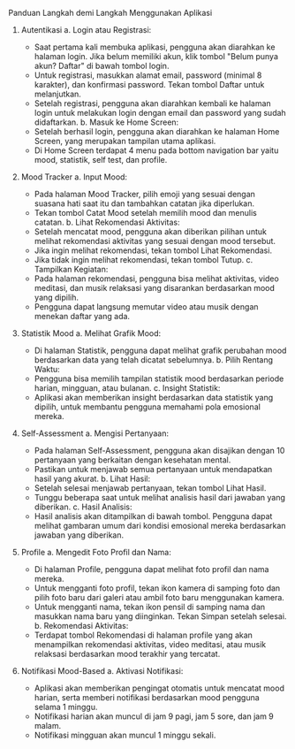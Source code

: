 Panduan Langkah demi Langkah Menggunakan Aplikasi
1. Autentikasi
    a. Login atau Registrasi:
     - Saat pertama kali membuka aplikasi, pengguna akan diarahkan ke halaman login. Jika belum memiliki akun, klik tombol "Belum punya akun? Daftar" di bawah tombol login.
     - Untuk registrasi, masukkan alamat email, password (minimal 8 karakter), dan konfirmasi password. Tekan tombol Daftar untuk melanjutkan.
     - Setelah registrasi, pengguna akan diarahkan kembali ke halaman login untuk melakukan login dengan email dan password yang sudah didaftarkan.
    b. Masuk ke Home Screen:
     - Setelah berhasil login, pengguna akan diarahkan ke halaman Home Screen, yang merupakan tampilan utama aplikasi.
     - Di Home Screen terdapat 4 menu pada bottom navigation bar yaitu mood, statistik, self test, dan profile.

2. Mood Tracker
    a. Input Mood:
     - Pada halaman Mood Tracker, pilih emoji yang sesuai dengan suasana hati saat itu dan tambahkan catatan jika diperlukan.
     - Tekan tombol Catat Mood setelah memilih mood dan menulis catatan.
    b. Lihat Rekomendasi Aktivitas:
     - Setelah mencatat mood, pengguna akan diberikan pilihan untuk melihat rekomendasi aktivitas yang sesuai dengan mood tersebut.
     - Jika ingin melihat rekomendasi, tekan tombol Lihat Rekomendasi.
     - Jika tidak ingin melihat rekomendasi, tekan tombol Tutup.
    c. Tampilkan Kegiatan:
     - Pada halaman rekomendasi, pengguna bisa melihat aktivitas, video meditasi, dan musik relaksasi yang disarankan berdasarkan mood yang dipilih.
     - Pengguna dapat langsung memutar video atau musik dengan menekan daftar yang ada.
       
3. Statistik Mood
    a. Melihat Grafik Mood:
     - Di halaman Statistik, pengguna dapat melihat grafik perubahan mood berdasarkan data yang telah dicatat sebelumnya.
    b. Pilih Rentang Waktu:
     - Pengguna bisa memilih tampilan statistik mood berdasarkan periode harian, mingguan, atau bulanan.
    c. Insight Statistik:
     - Aplikasi akan memberikan insight berdasarkan data statistik yang dipilih, untuk membantu pengguna memahami pola emosional mereka.

4. Self-Assessment
    a. Mengisi Pertanyaan:
     - Pada halaman Self-Assessment, pengguna akan disajikan dengan 10 pertanyaan yang berkaitan dengan kesehatan mental.
     - Pastikan untuk menjawab semua pertanyaan untuk mendapatkan hasil yang akurat.
    b. Lihat Hasil:
     - Setelah selesai menjawab pertanyaan, tekan tombol Lihat Hasil.
     - Tunggu beberapa saat untuk melihat analisis hasil dari jawaban yang diberikan.
    c. Hasil Analisis:
     - Hasil analisis akan ditampilkan di bawah tombol. Pengguna dapat melihat gambaran umum dari kondisi emosional mereka berdasarkan jawaban yang diberikan.
       
5. Profile
    a. Mengedit Foto Profil dan Nama:
     - Di halaman Profile, pengguna dapat melihat foto profil dan nama mereka.
     - Untuk mengganti foto profil, tekan ikon kamera di samping foto dan pilih foto baru dari galeri atau ambil foto baru menggunakan kamera.
     - Untuk mengganti nama, tekan ikon pensil di samping nama dan masukkan nama baru yang diinginkan. Tekan Simpan setelah selesai.
    b. Rekomendasi Aktivitas:
     - Terdapat tombol Rekomendasi di halaman profile yang akan menampilkan rekomendasi aktivitas, video meditasi, atau musik relaksasi berdasarkan mood terakhir yang tercatat.
       
6. Notifikasi Mood-Based
    a. Aktivasi Notifikasi:
     - Aplikasi akan memberikan pengingat otomatis untuk mencatat mood harian, serta memberi notifikasi berdasarkan mood pengguna selama 1 minggu.
     - Notifikasi harian akan muncul di jam 9 pagi, jam 5 sore, dan jam 9 malam.
     - Notifikasi mingguan akan muncul 1 minggu sekali.
